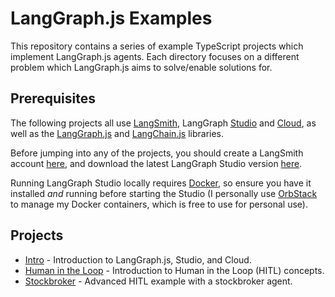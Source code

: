 # LangGraph.js Examples

This repository contains a series of example TypeScript projects which implement LangGraph.js agents.
Each directory focuses on a different problem which LangGraph.js aims to solve/enable solutions for.

## Prerequisites

The following projects all use [LangSmith](https://smith.langchain.com/), LangGraph [Studio](https://github.com/langchain-ai/langgraph-studio) and [Cloud](https://langchain-ai.github.io/langgraph/cloud/), as well as the [LangGraph.js](https://langchain-ai.github.io/langgraphjs/) and [LangChain.js](https://js.langchain.com/v0.2/docs/introduction/) libraries.

Before jumping into any of the projects, you should create a LangSmith account [here](https://smith.langchain.com/), and download the latest LangGraph Studio version [here](https://github.com/langchain-ai/langgraph-studio/releases/latest).

Running LangGraph Studio locally requires [Docker](https://www.docker.com/), so ensure you have it installed _and_ running before starting the Studio (I personally use [OrbStack](https://orbstack.dev/) to manage my Docker containers, which is free to use for personal use).

## Projects

- [Intro](./intro/README.md) - Introduction to LangGraph.js, Studio, and Cloud.
- [Human in the Loop](./human_in_the_loop/README.md) - Introduction to Human in the Loop (HITL) concepts.
- [Stockbroker](./stockbroker/README.md) - Advanced HITL example with a stockbroker agent.